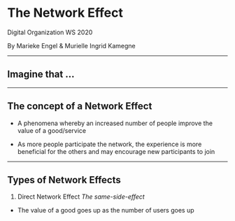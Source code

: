 # The Network Effect

Digital Organization WS 2020

By Marieke Engel & Murielle Ingrid Kamegne 

---

## Imagine that ...

---

## The concept of a **Network Effect**

  * A phenomena whereby an increased number of people improve the value of a good/service

  * As more people participate the network, the experience is more beneficial for the others and may encourage new participants to join

  ---

  ## Types of Network Effects

  1. Direct Network Effect 
    _The same-side-effect_

  * The value of a good goes up as the number of users goes up

